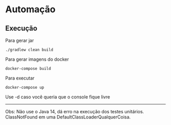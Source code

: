 # Automação

## Execução
Para gerar jar

    ./gradlew clean build

Para gerar imagens do docker

    docker-compose build

Para executar

    docker-compose up

Use -d caso você queria que o console fique livre

-- -
Obs: Não use o Java 14, dá erro na execução dos testes unitários. ClassNotFound em uma DefaultClassLoaderQualquerCoisa.